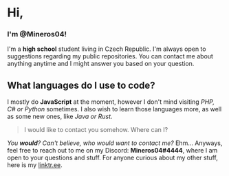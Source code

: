 # Hi,
### I'm @Mineros04!

I'm a __high school__ student living in Czech Republic. I'm always open to suggestions regarding my public repositories.
You can contact me about anything anytime and I might answer you based on your question.

## What languages do I use to code?
I mostly do __JavaScript__ at the moment, however I don't mind visiting _PHP, C# or Python_ sometimes. I also wish to learn
those languages more, as well as some new ones, like _Java or Rust_.

> I would like to contact you somehow. Where can I?

_You __would__? Can't believe, who would want to contact me?_
Ehm... Anyways, feel free to reach out to me on my Discord: __Mineros04#4444__, where I am open to your questions and stuff.
For anyone curious about my other stuff, here is my [linktr.ee](https://linktr.ee/mineros04 "My linktr.ee").
